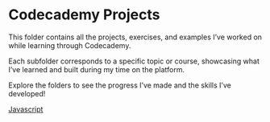 # Codecademy Projects

This folder contains all the projects, exercises, and examples I’ve worked on while learning through Codecademy. 

Each subfolder corresponds to a specific topic or course, showcasing what I’ve learned and built during my time on the platform.

Explore the folders to see the progress I’ve made and the skills I’ve developed!

[Javascript](Javascript/README.md)